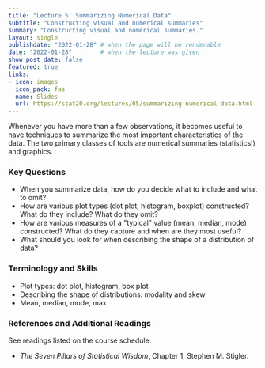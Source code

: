 ```yaml
---
title: "Lecture 5: Summarizing Numerical Data"
subtitle: "Constructing visual and numerical summaries"
summary: "Constructing visual and numerical summaries."
layout: single
publishdate: "2022-01-28" # when the page will be renderable
date: "2022-01-28"        # when the lecture was given
show_post_date: false
featured: true
links:
- icon: images
  icon_pack: fas
  name: Slides
  url: https://stat20.org/lectures/05/summarizing-numerical-data.html
---
```


Whenever you have more than a few observations, it becomes useful to have techniques to summarize the most important characteristics of the data. The two primary classes of tools are numerical summaries (statistics!) and graphics.

### Key Questions

- When you summarize data, how do you decide what to include and what to omit?
- How are various plot types (dot plot, histogram, boxplot) constructed? What do they include? What do they omit?
- How are various measures of a "typical" value (mean, median, mode) constructed? What do they capture and when are they most useful?
- What should you look for when describing the shape of a distribution of data?


### Terminology and Skills
- Plot types: dot plot, histogram, box plot
- Describing the shape of distributions: modality and skew
- Mean, median, mode, max

### References and Additional Readings
See readings listed on the course schedule.
- *The Seven Pillars of Statistical Wisdom*, Chapter 1, Stephen M. Stigler.
